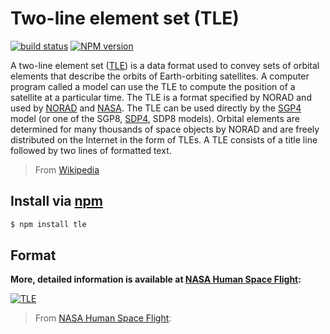 Two-line element set (TLE)
==========================
[![build status](https://secure.travis-ci.org/jhermsmeier/node-tle.png)](http://travis-ci.org/jhermsmeier/node-tle)
[![NPM version](https://badge.fury.io/js/tle.png)](https://npmjs.org/tle)

A two-line element set ([TLE]) is a data format used to convey sets of orbital elements that describe the orbits of Earth-orbiting satellites. A computer program called a model can use the TLE to compute the position of a satellite at a particular time. The TLE is a format specified by NORAD and used by [NORAD] and [NASA]. The TLE can be used directly by the [SGP4] model (or one of the SGP8, [SDP4], SDP8 models). Orbital elements are determined for many thousands of space objects by NORAD and are freely distributed on the Internet in the form of TLEs. A TLE consists of a title line followed by two lines of formatted text.

> From [Wikipedia](http://en.wikipedia.org/wiki/Two-line_element_set)

[TLE]: http://en.wikipedia.org/wiki/Two-line_element_set
[NORAD]: http://en.wikipedia.org/wiki/NORAD
[NASA]: http://en.wikipedia.org/wiki/NASA
[SGP4]: http://en.wikipedia.org/wiki/SGP4
[SDP4]: http://en.wikipedia.org/wiki/SDP4


Install via [npm](https://npmjs.org)
------------------------------------
```sh
$ npm install tle
```

Format
------

**More,  detailed information is available at [NASA Human Space Flight](http://spaceflight.nasa.gov/realdata/sightings/SSapplications/Post/JavaSSOP/SSOP_Help/tle_def.html):**

[![TLE](http://spaceflight.nasa.gov/realdata/sightings/SSapplications/Post/JavaSSOP/SSOP_Help/2line.gif)](http://spaceflight.nasa.gov/realdata/sightings/SSapplications/Post/JavaSSOP/SSOP_Help/tle_def.html)

> From [NASA Human Space Flight](http://spaceflight.nasa.gov/realdata/sightings/SSapplications/Post/JavaSSOP/SSOP_Help/tle_def.html):
